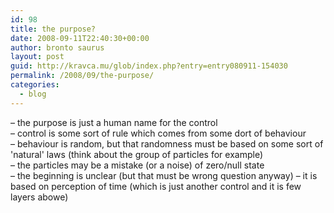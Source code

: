 ```yaml
---
id: 98
title: the purpose?
date: 2008-09-11T22:40:30+00:00
author: bronto saurus
layout: post
guid: http://kravca.mu/glob/index.php?entry=entry080911-154030
permalink: /2008/09/the-purpose/
categories:
  - blog
---
```

&#8211; the purpose is just a human name for the control  
&#8211; control is some sort of rule which comes from some dort of behaviour  
&#8211; behaviour is random, but that randomness must be based on some sort of 'natural' laws (think about the group of particles for example)  
&#8211; the particles may be a mistake (or a noise) of zero/null state  
&#8211; the beginning is unclear (but that must be wrong question anyway) &#8211; it is based on perception of time (which is just another control and it is few layers abowe)
